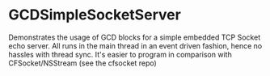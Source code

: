 # GCDSimpleSocketServer
Demonstrates the usage of GCD blocks for a simple embedded TCP Socket echo server.
All runs in the main thread in an event driven fashion, hence no hassles with thread sync.
It's easier to program in comparison with CFSocket/NSStream (see the cfsocket repo)
